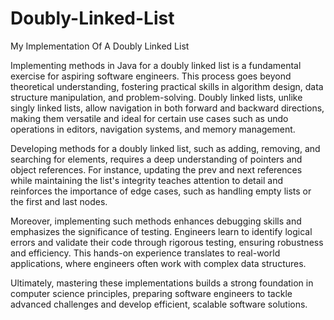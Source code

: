# Doubly-Linked-List
My Implementation Of A Doubly Linked List

Implementing methods in Java for a doubly linked list is a fundamental exercise for aspiring software engineers. This process goes beyond theoretical understanding, fostering practical skills in algorithm design, data structure manipulation, and problem-solving. Doubly linked lists, unlike singly linked lists, allow navigation in both forward and backward directions, making them versatile and ideal for certain use cases such as undo operations in editors, navigation systems, and memory management.

Developing methods for a doubly linked list, such as adding, removing, and searching for elements, requires a deep understanding of pointers and object references. For instance, updating the prev and next references while maintaining the list's integrity teaches attention to detail and reinforces the importance of edge cases, such as handling empty lists or the first and last nodes.

Moreover, implementing such methods enhances debugging skills and emphasizes the significance of testing. Engineers learn to identify logical errors and validate their code through rigorous testing, ensuring robustness and efficiency. This hands-on experience translates to real-world applications, where engineers often work with complex data structures.

Ultimately, mastering these implementations builds a strong foundation in computer science principles, preparing software engineers to tackle advanced challenges and develop efficient, scalable software solutions.
